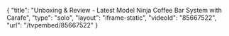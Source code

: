 {
    "title": "Unboxing & Review - Latest Model Ninja Coffee Bar System with Carafe",
    "type": "solo",
    "layout": "iframe-static",
    "videoId": "85667522",
    "url": "\/tvpembed\/85667522"
}